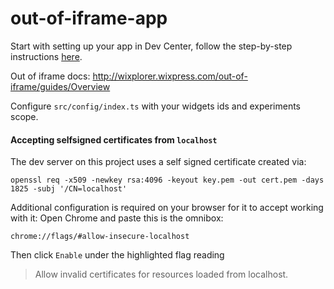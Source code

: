 # out-of-iframe-app

Start with setting up your app in Dev Center, follow the step-by-step instructions [here](http://wixplorer.wixpress.com/out-of-iframe/guides/DEV%20Center%20Configuration).

Out of iframe docs:
http://wixplorer.wixpress.com/out-of-iframe/guides/Overview

Configure `src/config/index.ts` with your widgets ids and experiments scope.

#### Accepting selfsigned certificates from `localhost`

The dev server on this project uses a self signed certificate created via:

```
openssl req -x509 -newkey rsa:4096 -keyout key.pem -out cert.pem -days 1825 -subj '/CN=localhost'
```

Additional configuration is required on your browser for it to accept working with it:
Open Chrome and paste this is the omnibox:

```
chrome://flags/#allow-insecure-localhost
```

Then click `Enable` under the highlighted flag reading

> Allow invalid certificates for resources loaded from localhost.
